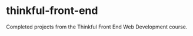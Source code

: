 thinkful-front-end
==================

Completed projects from the Thinkful Front End Web Development course.
